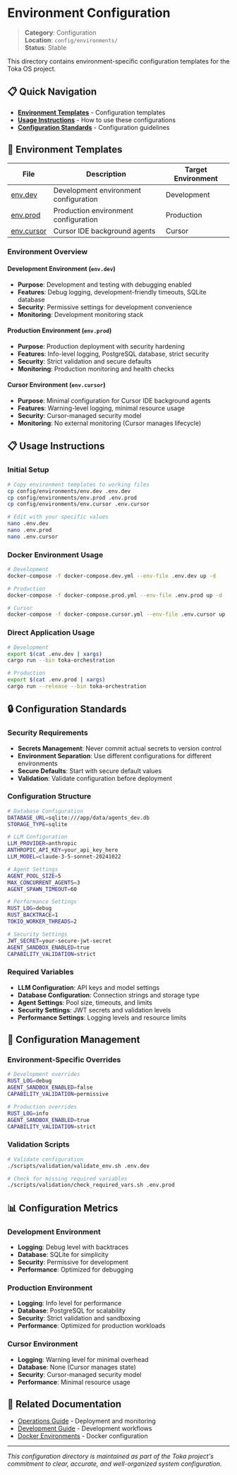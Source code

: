 # Environment Configuration

> **Category**: Configuration  
> **Location**: `config/environments/`  
> **Status**: Stable

This directory contains environment-specific configuration templates for the Toka OS project.

## 📋 Quick Navigation

- [**Environment Templates**](#environment-templates) - Configuration templates
- [**Usage Instructions**](#usage-instructions) - How to use these configurations
- [**Configuration Standards**](#configuration-standards) - Configuration guidelines

## 🔧 Environment Templates

| File | Description | Target Environment |
|------|-------------|-------------------|
| [env.dev](env.dev) | Development environment configuration | Development |
| [env.prod](env.prod) | Production environment configuration | Production |
| [env.cursor](env.cursor) | Cursor IDE background agents | Cursor |

### Environment Overview

#### Development Environment (`env.dev`)
- **Purpose**: Development and testing with debugging enabled
- **Features**: Debug logging, development-friendly timeouts, SQLite database
- **Security**: Permissive settings for development convenience
- **Monitoring**: Development monitoring stack

#### Production Environment (`env.prod`)
- **Purpose**: Production deployment with security hardening
- **Features**: Info-level logging, PostgreSQL database, strict security
- **Security**: Strict validation and secure defaults
- **Monitoring**: Production monitoring and health checks

#### Cursor Environment (`env.cursor`)
- **Purpose**: Minimal configuration for Cursor IDE background agents
- **Features**: Warning-level logging, minimal resource usage
- **Security**: Cursor-managed security model
- **Monitoring**: No external monitoring (Cursor manages lifecycle)

## 📋 Usage Instructions

### Initial Setup
```bash
# Copy environment templates to working files
cp config/environments/env.dev .env.dev
cp config/environments/env.prod .env.prod
cp config/environments/env.cursor .env.cursor

# Edit with your specific values
nano .env.dev
nano .env.prod
nano .env.cursor
```

### Docker Environment Usage
```bash
# Development
docker-compose -f docker-compose.dev.yml --env-file .env.dev up -d

# Production
docker-compose -f docker-compose.prod.yml --env-file .env.prod up -d

# Cursor
docker-compose -f docker-compose.cursor.yml --env-file .env.cursor up
```

### Direct Application Usage
```bash
# Development
export $(cat .env.dev | xargs)
cargo run --bin toka-orchestration

# Production
export $(cat .env.prod | xargs)
cargo run --release --bin toka-orchestration
```

## 🔒 Configuration Standards

### Security Requirements
- **Secrets Management**: Never commit actual secrets to version control
- **Environment Separation**: Use different configurations for different environments
- **Secure Defaults**: Start with secure default values
- **Validation**: Validate configuration before deployment

### Configuration Structure
```bash
# Database Configuration
DATABASE_URL=sqlite:///app/data/agents_dev.db
STORAGE_TYPE=sqlite

# LLM Configuration
LLM_PROVIDER=anthropic
ANTHROPIC_API_KEY=your_api_key_here
LLM_MODEL=claude-3-5-sonnet-20241022

# Agent Settings
AGENT_POOL_SIZE=5
MAX_CONCURRENT_AGENTS=3
AGENT_SPAWN_TIMEOUT=60

# Performance Settings
RUST_LOG=debug
RUST_BACKTRACE=1
TOKIO_WORKER_THREADS=2

# Security Settings
JWT_SECRET=your-secure-jwt-secret
AGENT_SANDBOX_ENABLED=true
CAPABILITY_VALIDATION=strict
```

### Required Variables
- **LLM Configuration**: API keys and model settings
- **Database Configuration**: Connection strings and storage type
- **Agent Settings**: Pool size, timeouts, and limits
- **Security Settings**: JWT secrets and validation levels
- **Performance Settings**: Logging levels and resource limits

## 🔧 Configuration Management

### Environment-Specific Overrides
```bash
# Development overrides
RUST_LOG=debug
AGENT_SANDBOX_ENABLED=false
CAPABILITY_VALIDATION=permissive

# Production overrides
RUST_LOG=info
AGENT_SANDBOX_ENABLED=true
CAPABILITY_VALIDATION=strict
```

### Validation Scripts
```bash
# Validate configuration
./scripts/validation/validate_env.sh .env.dev

# Check for missing required variables
./scripts/validation/check_required_vars.sh .env.prod
```

## 📊 Configuration Metrics

### Development Environment
- **Logging**: Debug level with backtraces
- **Database**: SQLite for simplicity
- **Security**: Permissive for development
- **Performance**: Optimized for debugging

### Production Environment
- **Logging**: Info level for performance
- **Database**: PostgreSQL for scalability
- **Security**: Strict validation and sandboxing
- **Performance**: Optimized for production workloads

### Cursor Environment
- **Logging**: Warning level for minimal overhead
- **Database**: None (Cursor manages state)
- **Security**: Cursor-managed security model
- **Performance**: Minimal resource usage

## 🔗 Related Documentation

- [Operations Guide](../../docs/operations/) - Deployment and monitoring
- [Development Guide](../../docs/development/) - Development workflows
- [Docker Environments](../../docs/operations/README-Docker-Environments.md) - Docker configuration

---

*This configuration directory is maintained as part of the Toka project's commitment to clear, accurate, and well-organized system configuration.* 